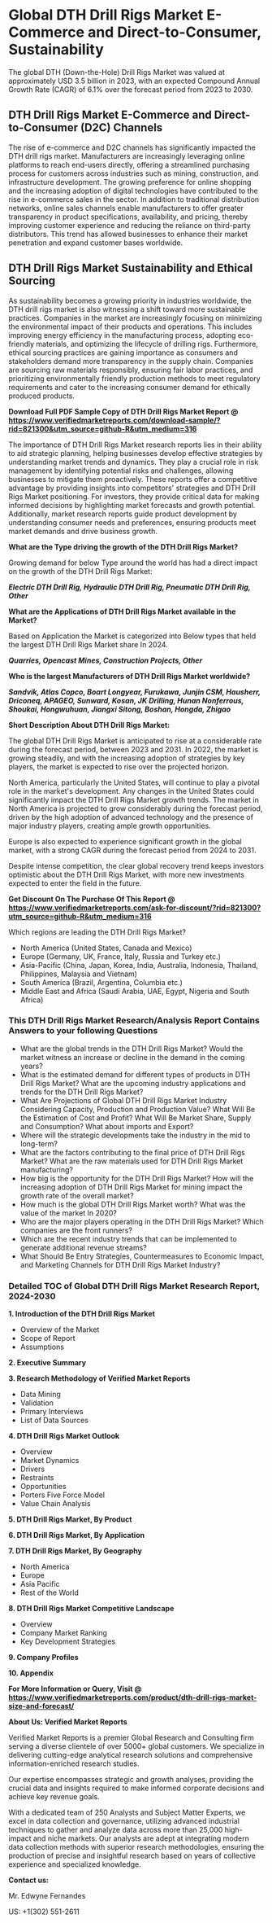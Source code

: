 <h1>Global DTH Drill Rigs Market E-Commerce and Direct-to-Consumer, Sustainability</h1><p class=""><p>The global DTH (Down-the-Hole) Drill Rigs Market was valued at approximately USD 3.5 billion in 2023, with an expected Compound Annual Growth Rate (CAGR) of 6.1% over the forecast period from 2023 to 2030.</p><h2>DTH Drill Rigs Market E-Commerce and Direct-to-Consumer (D2C) Channels</h2><p>The rise of e-commerce and D2C channels has significantly impacted the DTH drill rigs market. Manufacturers are increasingly leveraging online platforms to reach end-users directly, offering a streamlined purchasing process for customers across industries such as mining, construction, and infrastructure development. The growing preference for online shopping and the increasing adoption of digital technologies have contributed to the rise in e-commerce sales in the sector. In addition to traditional distribution networks, online sales channels enable manufacturers to offer greater transparency in product specifications, availability, and pricing, thereby improving customer experience and reducing the reliance on third-party distributors. This trend has allowed businesses to enhance their market penetration and expand customer bases worldwide.<h2>DTH Drill Rigs Market Sustainability and Ethical Sourcing</h2><p>As sustainability becomes a growing priority in industries worldwide, the DTH drill rigs market is also witnessing a shift toward more sustainable practices. Companies in the market are increasingly focusing on minimizing the environmental impact of their products and operations. This includes improving energy efficiency in the manufacturing process, adopting eco-friendly materials, and optimizing the lifecycle of drilling rigs. Furthermore, ethical sourcing practices are gaining importance as consumers and stakeholders demand more transparency in the supply chain. Companies are sourcing raw materials responsibly, ensuring fair labor practices, and prioritizing environmentally friendly production methods to meet regulatory requirements and cater to the increasing consumer demand for ethically produced products.</p></p><p class=""><strong>Download Full PDF Sample Copy of DTH Drill Rigs Market Report @ <a href="https://www.verifiedmarketreports.com/download-sample/?rid=821300&utm_source=github-R&utm_medium=316" target="_blank">https://www.verifiedmarketreports.com/download-sample/?rid=821300&utm_source=github-R&utm_medium=316</a></strong></p><p>The importance of&nbsp;DTH Drill Rigs Market research reports lies in their ability to aid strategic planning, helping businesses develop effective strategies by understanding market trends and dynamics. They play a crucial role in risk management by identifying potential risks and challenges, allowing businesses to mitigate them proactively. These reports offer a competitive advantage by providing insights into competitors' strategies and DTH Drill Rigs Market positioning. For investors, they provide critical data for making informed decisions by highlighting market forecasts and growth potential. Additionally, market research reports guide product development by understanding consumer needs and preferences, ensuring products meet market demands and drive business growth.</p><p><strong>What are the&nbsp;Type driving the growth of the DTH Drill Rigs Market?</strong></p><p id="" class="">Growing demand for below Type around the world has had a direct impact on the growth of the DTH Drill Rigs Market:</p><p class=""><em><strong>Electric DTH Drill Rig, Hydraulic DTH Drill Rig, Pneumatic DTH Drill Rig, Other</strong></em></p><p class=""><strong>What are the&nbsp;Applications&nbsp;of DTH Drill Rigs Market available in the Market?</strong></p><p id="" class="">Based on Application the Market is categorized into Below types that held the largest DTH Drill Rigs Market share In 2024.</p><p class=""><em><strong>Quarries, Opencast Mines, Construction Projects, Other</strong></em></p><p class=""><strong>Who is the largest Manufacturers of DTH Drill Rigs Market worldwide?</strong></p><p><em><strong>Sandvik, Atlas Copco, Boart Longyear, Furukawa, Junjin CSM, Hausherr, Driconeq, APAGEO, Sunward, Kosan, JK Drilling, Hunan Nonferrous, Shoukai, Hongwuhuan, Jiangxi Sitong, Boshan, Hongda, Zhigao</strong></em></p><p id="" class=""><strong>Short Description About DTH Drill Rigs Market:</strong></p><p>The global DTH Drill Rigs Market is anticipated to rise at a considerable rate during the forecast period, between 2023 and 2031. In 2022, the market is growing steadily, and with the increasing adoption of strategies by key players, the market is expected to rise over the projected horizon.</p><p>North America, particularly the United States, will continue to play a pivotal role in the market's development. Any changes in the United States could significantly impact the DTH Drill Rigs Market growth trends. The market in North America is projected to grow considerably during the forecast period, driven by the high adoption of advanced technology and the presence of major industry players, creating ample growth opportunities.</p><p>Europe is also expected to experience significant growth in the global market, with a strong CAGR during the forecast period from 2024 to 2031.</p><p>Despite intense competition, the clear global recovery trend keeps investors optimistic about the DTH Drill Rigs Market, with more new investments expected to enter the field in the future.</p><p id="" class=""><strong>Get Discount On The Purchase Of This Report @ <a href="https://www.verifiedmarketreports.com/ask-for-discount/?rid=821300?utm_source=github-R&utm_medium=316" target="_blank">https://www.verifiedmarketreports.com/ask-for-discount/?rid=821300?utm_source=github-R&utm_medium=316</a></strong></p><p class="">Which regions are leading the DTH Drill Rigs Market?</p><ul><li>North America (United States, Canada and Mexico)</li><li>Europe (Germany, UK, France, Italy, Russia and Turkey etc.)</li><li>Asia-Pacific (China, Japan, Korea, India, Australia, Indonesia, Thailand, Philippines, Malaysia and Vietnam)</li><li>South America (Brazil, Argentina, Columbia etc.)</li><li>Middle East and Africa (Saudi Arabia, UAE, Egypt, Nigeria and South Africa)</li></ul><h3 id="" class="">This DTH Drill Rigs Market Research/Analysis Report Contains Answers to your following Questions</h3><ul><li>What are the global trends in the DTH Drill Rigs Market? Would the market witness an increase or decline in the demand in the coming years?</li><li>What is the estimated demand for different types of products in DTH Drill Rigs Market? What are the upcoming industry applications and trends for the DTH Drill Rigs Market?</li><li>What Are Projections of Global DTH Drill Rigs Market Industry Considering Capacity, Production and Production Value? What Will Be the Estimation of Cost and Profit? What Will Be Market Share, Supply and Consumption? What about imports and Export?</li><li>Where will the strategic developments take the industry in the mid to long-term?</li><li>What are the factors contributing to the final price of DTH Drill Rigs Market? What are the raw materials used for DTH Drill Rigs Market manufacturing?</li><li>How big is the opportunity for the DTH Drill Rigs Market? How will the increasing adoption of DTH Drill Rigs Market for mining impact the growth rate of the overall market?</li><li>How much is the global DTH Drill Rigs Market worth? What was the value of the market In 2020?</li><li>Who are the major players operating in the DTH Drill Rigs Market? Which companies are the front runners?</li><li>Which are the recent industry trends that can be implemented to generate additional revenue streams?</li><li>What Should Be Entry Strategies, Countermeasures to Economic Impact, and Marketing Channels for DTH Drill Rigs Market Industry?</li></ul><h3 id="" class="">Detailed TOC of Global DTH Drill Rigs Market Research Report, 2024-2030</h3><p id="" class=""><strong>1. Introduction of the DTH Drill Rigs Market</strong></p><ul><li>Overview of the Market</li><li>Scope of Report</li><li>Assumptions</li></ul><p id="" class=""><strong>2. Executive Summary</strong></p><p id="" class=""><strong>3. Research Methodology of Verified Market Reports</strong></p><ul><li>Data Mining</li><li>Validation</li><li>Primary Interviews</li><li>List of Data Sources</li></ul><p id="" class=""><strong>4. DTH Drill Rigs Market Outlook</strong></p><ul><li>Overview</li><li>Market Dynamics</li><li>Drivers</li><li>Restraints</li><li>Opportunities</li><li>Porters Five Force Model</li><li>Value Chain Analysis</li></ul><p id="" class=""><strong>5. DTH Drill Rigs Market, By Product</strong></p><p id="" class=""><strong>6. DTH Drill Rigs Market, By Application</strong></p><p id="" class=""><strong>7. DTH Drill Rigs Market, By Geography</strong></p><ul><li>North America</li><li>Europe</li><li>Asia Pacific</li><li>Rest of the World</li></ul><p id="" class=""><strong>8. DTH Drill Rigs Market Competitive Landscape</strong></p><ul><li>Overview</li><li>Company Market Ranking</li><li>Key Development Strategies</li></ul><p id="" class=""><strong>9. Company Profiles</strong></p><p id="" class=""><strong>10. Appendix</strong></p><p id="" class=""><strong>For More Information or Query, Visit @ <a href="https://www.verifiedmarketreports.com/product/dth-drill-rigs-market-size-and-forecast/" target="_blank">https://www.verifiedmarketreports.com/product/dth-drill-rigs-market-size-and-forecast/</a></strong></p><p id="" class=""><strong>About Us: Verified Market Reports</strong></p><p id="" class="">Verified Market Reports is a premier Global Research and Consulting firm serving a diverse clientele of over 5000+ global customers. We specialize in delivering cutting-edge analytical research solutions and comprehensive information-enriched research studies.</p><p id="" class="">Our expertise encompasses strategic and growth analyses, providing the crucial data and insights required to make informed corporate decisions and achieve key revenue goals.</p><p id="" class="">With a dedicated team of 250 Analysts and Subject Matter Experts, we excel in data collection and governance, utilizing advanced industrial techniques to gather and analyze data across more than 25,000 high-impact and niche markets. Our analysts are adept at integrating modern data collection methods with superior research methodologies, ensuring the production of precise and insightful research based on years of collective experience and specialized knowledge.</p><p id="" class=""><strong>Contact us:</strong></p><p id="" class="">Mr. Edwyne Fernandes</p><p id="" class="">US: +1(302) 551-2611</p>